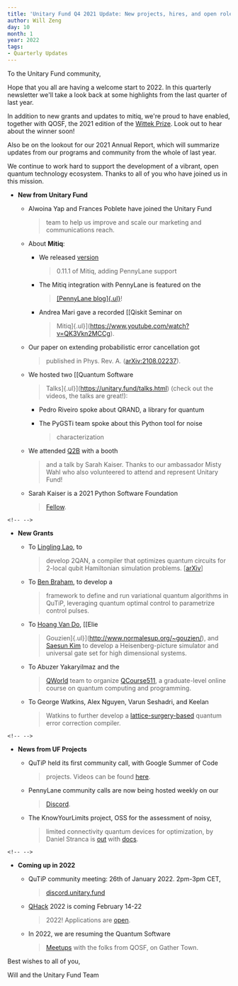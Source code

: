 ```yaml
---
title: 'Unitary Fund Q4 2021 Update: New projects, hires, and open roles!'
author: Will Zeng
day: 10
month: 1
year: 2022
tags:
- Quarterly Updates
---
```


To the Unitary Fund community,

Hope that you all are having a welcome start to 2022. In this quarterly
newsletter we'll take a look back at some highlights from the last
quarter of last year.

In addition to new grants and updates to mitiq, we're proud to have
enabled, together with QOSF, the 2021 edition of the [Wittek
Prize](http://wittekprize.com/). Look out to hear about the winner
soon!

Also be on the lookout for our 2021 Annual Report, which will summarize
updates from our programs and community from the whole of last year.

We continue to work hard to support the development of a vibrant, open
quantum technology ecosystem. Thanks to all of you who have joined us in
this mission.

-   **New from Unitary Fund**

    -   Alwoina Yap and Frances Poblete have joined the Unitary Fund
        > team to help us improve and scale our marketing and
        > communications reach.

    -   About **Mitiq**:

        -   We released [version](https://opencollective.com/)
            > 0.11.1 of Mitiq, adding PennyLane support

        -   The Mitiq integration with PennyLane is featured on the
            > [[PennyLane
            > blog]{.ul}](https://pennylane.ai/blog/2021/11/error-mitigation-with-mitiq-and-pennylane/)!

        -   Andrea Mari gave a recorded [[Qiskit Seminar on
            > Mitiq]{.ul}](https://www.youtube.com/watch?v=QK3Vkn2MCCg).

    -   Our paper on extending probabilistic error cancellation got
        > published in Phys. Rev. A.
        > ([arXiv:2108.02237](https://arxiv.org/abs/2108.02237)).

    -   We hosted two [[Quantum Software
        > Talks]{.ul}](https://unitary.fund/talks.html) (check out the
        > videos, the talks are great!):

        -   Pedro Riveiro spoke about QRAND, a library for quantum

        -   The PyGSTi team spoke about this Python tool for noise
            > characterization

    -   We attended [Q2B](https://q2b.qcware.com/) with a booth
        > and a talk by Sarah Kaiser. Thanks to our ambassador Misty
        > Wahl who also volunteered to attend and represent Unitary
        > Fund!

    -   Sarah Kaiser is a 2021 Python Software Foundation
        > [Fellow](https://pyfound.blogspot.com/2022/01/announcing-python-software-foundation.html).

```{=html}
<!-- -->
```
-   **New Grants**

    -   To [Lingling Lao](https://twitter.com/719lingling), to
        > develop 2QAN, a compiler that optimizes quantum circuits for
        > 2-local qubit Hamiltonian simulation problems.
        > \[[arXiv](https://arxiv.org/abs/2108.02099)\]

    -   To [Ben Braham](https://benbraham.com/), to develop a
        > framework to define and run variational quantum algorithms in
        > QuTiP, leveraging quantum optimal control to parametrize
        > control pulses.

    -   To [Hoang Van Do](https://twitter.com/rmjh94), [[Elie
        > Gouzien]{.ul}](http://www.normalesup.org/~gouzien/), and
        > [Saesun Kim](https://twitter.com/saesunkim) to develop
        > a Heisenberg-picture simulator and universal gate set for high
        > dimensional systems.

    -   To Abuzer Yakaryilmaz and the
        > [QWorld](https://twitter.com/qworld19) team to organize
        > [QCourse511](https://qworld.net/qcourse511-1/), a
        > graduate-level online course on quantum computing and
        > programming.

    -   To George Watkins, Alex Nguyen, Varun Seshadri, and Keelan
        > Watkins to further develop a
        > [lattice-surgery-based](https://github.com/latticesurgery-com/lattice-surgery-compiler)
        > quantum error correction compiler.

```{=html}
<!-- -->
```
-   **News from UF Projects**

    -   QuTiP held its first community call, with Google Summer of Code
        > projects. Videos can be found
        > [here](https://www.youtube.com/watch?v=3iP4mimbIzs&list=PL-VMs2BCTI_lW1hZ8pfnSdxc5l88BB6Lj).

    -   PennyLane community calls are now being hosted weekly on our
        > [Discord](https://discord.gg/v3wyYgXU).

    -   The KnowYourLimits project, OSS for the assessment of noisy,
        > limited connectivity quantum devices for optimization, by
        > Daniel Stranca is
        > [out](https://github.com/dsfranca/KnowYourLimit) with
        > [docs](https://dsfranca.github.io/KnowYourLimit/).

```{=html}
<!-- -->
```
-   **Coming up in 2022**

    -   QuTiP community meeting: 26th of January 2022. 2pm-3pm CET,
        > [discord.unitary.fund](http://discord.unitary.fund)

    -   [QHack](https://qhack.ai/) 2022 is coming February 14-22
        > 2022! Applications are [open](https://qhack.ai/).

    -   In 2022, we are resuming the Quantum Software
        > [Meetups](https://unitary.fund/meetup.html) with the
        > folks from QOSF, on Gather Town.

Best wishes to all of you,

Will and the Unitary Fund Team
<!--
Thanks for contributing a blog post to the UF site!

Some quick tips:
- Use the `title` field to set the title of your post, no first level header needed.
- Standard markdown formatting is supported (code blocks, links, images, etc.)
  - Put images for your post in the `images` folder.
- If you need further custom formatting, direct html will work here as well.
-


NOTE: If this post needs external attribution, include the line below at the very top.
> _This blog was originally posted [here](), and is reproduced with the author's permission._ -->
